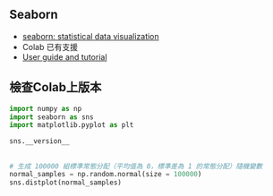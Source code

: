 ## Seaborn
  - [seaborn: statistical data visualization](https://seaborn.pydata.org/) 
  - Colab 已有支援
  - [User guide and tutorial](https://seaborn.pydata.org/tutorial.html)

## 檢查Colab上版本
```python
import numpy as np
import seaborn as sns
import matplotlib.pyplot as plt

sns.__version__
```
##
```python
# 生成 100000 組標準常態分配（平均值為 0，標準差為 1 的常態分配）隨機變數
normal_samples = np.random.normal(size = 100000) 
sns.distplot(normal_samples)
```
